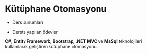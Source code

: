 # Kütüphane Otomasyonu 

- Ders sunumları 

- Derste yapılan ödevler

**C#**, **Entity Framework**, **Bootstrap**, **.NET MVC** ve **MsSql** teknolojileri kullanılarak geliştiren kütüphane otomasyonu.
